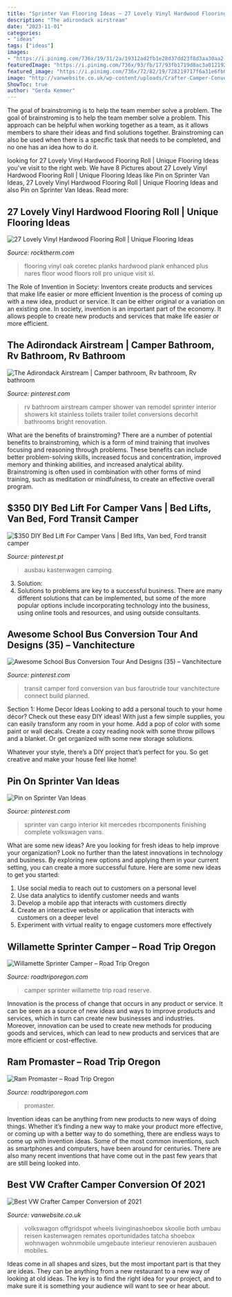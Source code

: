 ```yaml
---
title: "Sprinter Van Flooring Ideas ~ 27 Lovely Vinyl Hardwood Flooring Roll"
description: "The adirondack airstream"
date: "2023-11-01"
categories:
- "ideas"
tags: ["ideas"]
images:
- "https://i.pinimg.com/736x/19/31/2a/19312ad2fb1e28d37dd23f8d3aa30aa2--airstream-bathroom-rv-bathroom.jpg"
featuredImage: "https://i.pinimg.com/736x/93/fb/17/93fb1719d8ac3a012192d6fe31cfd07b.jpg"
featured_image: "https://i.pinimg.com/736x/72/82/19/728219717f6a31e6fb02928a1d69172b.jpg"
image: "http://vanwebsite.co.uk/wp-content/uploads/Crafter-Camper-Conversion-4.jpg"
ShowToc: true
author: "Gerda Kemmer"
---
```



The goal of brainstroming is to help the team member solve a problem.
The goal of brainstroming is to help the team member solve a problem. This approach can be helpful when working together as a team, as it allows members to share their ideas and find solutions together. Brainstroming can also be used when there is a specific task that needs to be completed, and no one has an idea how to do it.

	

		
looking for 27 Lovely Vinyl Hardwood Flooring Roll | Unique Flooring Ideas you've visit to the right web. We have 8 Pictures about 27 Lovely Vinyl Hardwood Flooring Roll | Unique Flooring Ideas like Pin on Sprinter Van Ideas, 27 Lovely Vinyl Hardwood Flooring Roll | Unique Flooring Ideas and also Pin on Sprinter Van Ideas. Read more:
		
    
## 27 Lovely Vinyl Hardwood Flooring Roll | Unique Flooring Ideas

<img loading=lazy src="https://www.rocktherm.com/wp-content/uploads/vinyl-hardwood-flooring-roll-of-nares-oak-coretec-plus-enhanced-planks-pinterest-flooring-in-nares-oak.jpg" onerror="this.onerror=null;this.src='https://tse1.mm.bing.net/th?id=OIP.7JUTpOG0AtI8XOZiQ9334AHaLJ&amp;pid=15.1';" alt="27 Lovely Vinyl Hardwood Flooring Roll | Unique Flooring Ideas">

_Source: rocktherm.com_

>flooring vinyl oak coretec planks hardwood plank enhanced plus nares floor wood floors roll pro unique visit xl. 

	

The Role of Invention in Society: Inventors create products and services that make life easier or more efficient
Invention is the process of coming up with a new idea, product or service. It can be either original or a variation on an existing one. In society, invention is an important part of the economy. It allows people to create new products and services that make life easier or more efficient.

    
## The Adirondack Airstream | Camper Bathroom, Rv Bathroom, Rv Bathroom

<img loading=lazy src="https://i.pinimg.com/736x/19/31/2a/19312ad2fb1e28d37dd23f8d3aa30aa2--airstream-bathroom-rv-bathroom.jpg" onerror="this.onerror=null;this.src='https://tse1.mm.bing.net/th?id=OIP.fub-jySUBIGje_uKa-35tAHaLH&amp;pid=15.1';" alt="The Adirondack Airstream | Camper bathroom, Rv bathroom, Rv bathroom">

_Source: pinterest.com_

>rv bathroom airstream camper shower van remodel sprinter interior showers kit stainless toilets trailer toilet conversions decorhit bathrooms bright renovation. 

	

What are the benefits of brainstroming?
There are a number of potential benefits to brainstroming, which is a form of mind training that involves focusing and reasoning through problems. These benefits can include better problem-solving skills, increased focus and concentration, improved memory and thinking abilities, and increased analytical ability. Brainstroming is often used in combination with other forms of mind training, such as meditation or mindfulness, to create an effective overall program.

    
## $350 DIY Bed Lift For Camper Vans | Bed Lifts, Van Bed, Ford Transit Camper

<img loading=lazy src="https://i.pinimg.com/736x/93/fb/17/93fb1719d8ac3a012192d6fe31cfd07b.jpg" onerror="this.onerror=null;this.src='https://tse1.mm.bing.net/th?id=OIP.fBPtL6Z4VE9Si7KbojtLVQHaJ3&amp;pid=15.1';" alt="$350 DIY Bed Lift For Camper Vans | Bed lifts, Van bed, Ford transit camper">

_Source: pinterest.pt_

>ausbau kastenwagen camping. 

	

3. Solution:
3. Solutions to problems are key to a successful business. There are many different solutions that can be implemented, but some of the more popular options include incorporating technology into the business, using online tools and resources, and using outside consultants.

    
## Awesome School Bus Conversion Tour And Designs (35) – Vanchitecture

<img loading=lazy src="https://i.pinimg.com/736x/72/82/19/728219717f6a31e6fb02928a1d69172b.jpg" onerror="this.onerror=null;this.src='https://tse2.mm.bing.net/th?id=OIP.aFs97ls-VQ_udiGeDslL-AHaHa&amp;pid=15.1';" alt="Awesome School Bus Conversion Tour And Designs (35) – Vanchitecture">

_Source: pinterest.com_

>transit camper ford conversion van bus faroutride tour vanchitecture connect build planned. 

	

Section 1: Home Decor Ideas
Looking to add a personal touch to your home décor? Check out these easy DIY ideas!
With just a few simple supplies, you can easily transform any room in your home. Add a pop of color with some paint or wall decals. Create a cozy reading nook with some throw pillows and a blanket. Or get organized with some new storage solutions.

Whatever your style, there’s a DIY project that’s perfect for you. So get creative and make your house feel like home!

    
## Pin On Sprinter Van Ideas

<img loading=lazy src="https://i.pinimg.com/736x/76/47/b4/7647b4d68230c47bbe7924c71dca5d53.jpg" onerror="this.onerror=null;this.src='https://tse2.mm.bing.net/th?id=OIP.ur5iTbHSJaoB1RWD-bJIeAHaNK&amp;pid=15.1';" alt="Pin on Sprinter Van Ideas">

_Source: pinterest.com_

>sprinter van cargo interior kit mercedes rbcomponents finishing complete volkswagen vans. 

	

What are some new ideas?
Are you looking for fresh ideas to help improve your organization? Look no further than the latest innovations in technology and business. By exploring new options and applying them in your current setting, you can create a more successful future. Here are some new ideas to get you started: 
1. Use social media to reach out to customers on a personal level 
2. Use data analytics to identify customer needs and wants 
3. Develop a mobile app that interacts with customers directly 
4. Create an interactive website or application that interacts with customers on a deeper level 
5. Experiment with virtual reality to engage customers more effectively 

    
## Willamette Sprinter Camper – Road Trip Oregon

<img loading=lazy src="https://roadtriporegon.com/wp-content/uploads/2019/04/QT7A0459.jpg" onerror="this.onerror=null;this.src='https://tse2.mm.bing.net/th?id=OIP.xGK4a4OZGV43fDXx1EZF1AHaE8&amp;pid=15.1';" alt="Willamette Sprinter Camper – Road Trip Oregon">

_Source: roadtriporegon.com_

>camper sprinter willamette trip road reserve. 

	

Innovation is the process of change that occurs in any product or service. It can be seen as a source of new ideas and ways to improve products and services, which in turn can create new businesses and industries. Moreover, innovation can be used to create new methods for producing goods and services, which can lead to new products and services that are more efficient or cost-effective.

    
## Ram Promaster – Road Trip Oregon

<img loading=lazy src="https://roadtriporegon.com/wp-content/uploads/2020/07/gallery5.jpg" onerror="this.onerror=null;this.src='https://tse4.mm.bing.net/th?id=OIP.19QhTiA6wGYsheje6exEkQHaFj&amp;pid=15.1';" alt="Ram Promaster – Road Trip Oregon">

_Source: roadtriporegon.com_

>promaster. 

	

Invention ideas can be anything from new products to new ways of doing things. Whether it’s finding a new way to make your product more effective, or coming up with a better way to do something, there are endless ways to come up with invention ideas. Some of the most common inventions, such as smartphones and computers, have been around for centuries. There are also many recent inventions that have come out in the past few years that are still being looked into.

    
## Best VW Crafter Camper Conversion Of 2021

<img loading=lazy src="http://vanwebsite.co.uk/wp-content/uploads/Crafter-Camper-Conversion-4.jpg" onerror="this.onerror=null;this.src='https://tse4.mm.bing.net/th?id=OIP.DDMIc7v2TYCLST6Lz72s9gHaJ4&amp;pid=15.1';" alt="Best VW Crafter Camper Conversion of 2021">

_Source: vanwebsite.co.uk_

>volkswagon offgridspot wheels livinginashoebox skoolie both umbau reisen kastenwagen remates oportunidades tatcha shoebox wohnwagen wohnmobile umgebaute interieur renovieren ausbauen mobiles. 

	

Ideas come in all shapes and sizes, but the most important part is that they are ideas. They can be anything from a new restaurant to a new way of looking at old ideas. The key is to find the right idea for your project, and to make sure it is something your audience will want to see or hear about.

